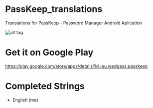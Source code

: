 # PassKeep_translations
Translations for PassKeep - Password Manager Android Aplication

![alt tag](http://i.imgur.com/2yOvTR9.jpg)

# Get it on Google Play
https://play.google.com/store/apps/details?id=eu.wedgess.passkeep


# Completed Strings
- English (me)
